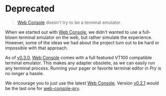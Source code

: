 Deprecated
==========

> [Web Console] doesn't try to be a terminal emulator.

When we started out with [Web Console], we didn't wanted to use a full-blown
terminal emulator on the web, but rather simulate the experience. However, some
of the ideas we had about the project turn out to be hard or impossible with
that approach.

As of [v0.3.0][Web Console], [Web Console] comes with a full featured VT100
compatible terminal emulator. This makes any adapter obsolete, as we can easily
run any terminal process. Running your pager or favorite terminal editor in
_Pry_ is no longer a hassle.

We encourage you to just use the latest [Web Console]. Version [v0.2.1] would
be the last one for [web-console-pry][v0.2.1].

  [Web Console]: https://github.com/gsamokovarov/web-console
  [v0.2.1]: https://github.com/gsamokovarov/web-console-pry/tree/v0.2.1
